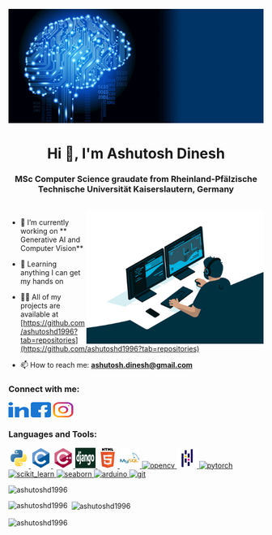 ![Ashutosh Dinesh](data/Neuralnet.gif)
<h1 align="center">Hi 👋, I'm Ashutosh Dinesh</h1>
<h3 align="center">MSc Computer Science graudate from Rheinland-Pfälzische Technische Universität Kaiserslautern, Germany</h3>

<br>
<img align="right" alt = "Coding" width = "350" src="data/giphy.gif">


- 🔭 I’m currently working on ** Generative AI and Computer Vision**

- 🌱 Learning anything I can get my hands on 

- 👨‍💻 All of my projects are available at [https://github.com/ashutoshd1996?tab=repositories](https://github.com/ashutoshd1996?tab=repositories)

- 📫 How to reach me: **ashutosh.dinesh@gmail.com**

<h3 align="left">Connect with me:</h3> 
<p align="left">
<a href="https://www.linkedin.com/in/ashutoshdinesh/" target="blank"><img align="center" src="data/linked-in-alt.svg" alt="https://www.linkedin.com/in/ashutoshdinesh/" height="30" width="40" /></a>
<a href="https://www.facebook.com/ashutoshd007/" target="blank"><img align="center" src="data/facebook.svg" alt="https://www.facebook.com/ashutoshd007/" height="30" width="40" /></a>
<a href="https://www.instagram.com/ashutoshd1996/" target="blank"><img align="center" src="data/instagram.svg" alt="https://www.instagram.com/ashutoshd1996/" height="30" width="40" /></a>
</p>

<h3 align="left">Languages and Tools:</h3>
<p align="left"> 
<a href="https://www.python.org" target="_blank" rel="noreferrer"> <img src="data/python-original.svg" alt="python" width="40" height="40"/> </a> 
<a href="https://www.cprogramming.com/" target="_blank" rel="noreferrer"> <img src="data/c-original.svg" alt="c" width="40" height="40"/> </a> 
<a href="https://www.w3schools.com/cpp/" target="_blank" rel="noreferrer"> <img src="data/cplusplus-original.svg" alt="cplusplus" width="40" height="40"/> </a> 
<a href="https://www.djangoproject.com/" target="_blank" rel="noreferrer"> <img src="data/django-logo-negative-1-1110x0-c-default.png" alt="django" width="40" height="40"/> </a> 
<a href="https://www.w3.org/html/" target="_blank" rel="noreferrer"> <img src="data/html5-original-wordmark.svg" alt="html5" width="40" height="40"/> </a> 
<a href="https://www.mysql.com/" target="_blank" rel="noreferrer"> <img src="data/mysql-original-wordmark.svg" alt="mysql" width="40" height="40"/> </a> 
<a href="https://opencv.org/" target="_blank" rel="noreferrer"> <img src="https://www.vectorlogo.zone/logos/opencv/opencv-icon.svg" alt="opencv" width="40" height="40"/> </a> 
<a href="https://pandas.pydata.org/" target="_blank" rel="noreferrer"> <img src="data/pandas-original.svg" alt="pandas" width="40" height="40"/> </a> 
<a href="https://pytorch.org/" target="_blank" rel="noreferrer"> <img src="https://www.vectorlogo.zone/logos/pytorch/pytorch-icon.svg" alt="pytorch" width="40" height="40"/> </a> 
<a href="https://scikit-learn.org/" target="_blank" rel="noreferrer"> <img src="https://upload.wikimedia.org/wikipedia/commons/0/05/Scikit_learn_logo_small.svg" alt="scikit_learn" width="40" height="40"/> </a> <a href="https://seaborn.pydata.org/" target="_blank" rel="noreferrer"> <img src="https://seaborn.pydata.org/_images/logo-mark-lightbg.svg" alt="seaborn" width="40" height="40"/> </a> 
<a href="https://www.arduino.cc/" target="_blank" rel="noreferrer"> <img src="https://cdn.worldvectorlogo.com/logos/arduino-1.svg" alt="arduino" width="40" height="40"/> </a> 
<a href="https://git-scm.com/" target="_blank" rel="noreferrer"> <img src="https://www.vectorlogo.zone/logos/git-scm/git-scm-icon.svg" alt="git" width="40" height="40"/> </a> 
  
<p align="left"> <img src="https://komarev.com/ghpvc/?username=ashutoshd1996&label=Profile%20views&color=0e75b6&style=flat" alt="ashutoshd1996" /> </p>

<p><img align="left" src="https://github-readme-stats.vercel.app/api/top-langs?username=ashutoshd1996&show_icons=true&locale=en&layout=compact" alt="ashutoshd1996" /></p>

<p>&nbsp;&nbsp;<img align="center" src="https://github-readme-stats.vercel.app/api?username=ashutoshd1996&show_icons=true&locale=en" alt="ashutoshd1996" /></p>

<p><img align="center" src="https://github-readme-streak-stats.herokuapp.com/?user=ashutoshd1996&" alt="ashutoshd1996" /></p>


